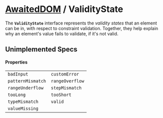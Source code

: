 # [AwaitedDOM](/docs/basic-client/awaited-dom) <span>/</span> ValidityState

<div class='overview'>The <strong><code>ValidityState</code></strong> interface represents the <em>validity states</em> that an element can be in, with respect to constraint validation. Together, they help explain why an element's value fails to validate, if it's not valid.</div>

## Unimplemented Specs

#### Properties

|     |     |
| --- | --- |
| `badInput` | `customError` |
| `patternMismatch` | `rangeOverflow` |
| `rangeUnderflow` | `stepMismatch` |
| `tooLong` | `tooShort` |
| `typeMismatch` | `valid` |
| `valueMissing` |  |
